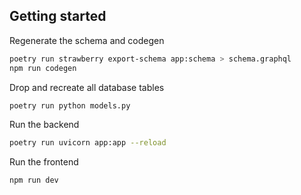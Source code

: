 ## Getting started

Regenerate the schema and codegen

```bash
poetry run strawberry export-schema app:schema > schema.graphql
npm run codegen
```

Drop and recreate all database tables

```bash
poetry run python models.py
```

Run the backend

```bash
poetry run uvicorn app:app --reload
```

Run the frontend

```bash
npm run dev
```
